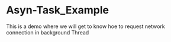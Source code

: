 # Asyn-Task_Example
This is a demo where we will get to know hoe to request network connection in background Thread 

